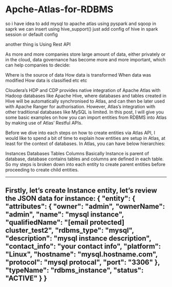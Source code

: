 # Apche-Atlas-for-RDBMS


so i have idea to add mysql to apache atlas using pyspark and sqoop
in saprk we can insert using hive_support() just add config of hive in spark session or default config 

another thing is Using Rest API

As more and more companies store large amount of data, either privately or in the cloud, data governance has become more and more important, which can help companies to decide:

Where is the source of data
How data is transformed
When data was modified
How data is classified
etc etc

Cloudera’s HDP and CDP provides native integration of Apache Atlas with Hadoop databases like Apache Hive, where databases and tables created in Hive will be automatically synchronised to Atlas, and can then be later used with Apache Ranger for authorisation. However, Atlas’s integration with other traditional databases like MySQL is limited. In this post, I will give you some basic examples on how you can import entities from RDBMS into Atlas by making use of Atlas’ Restful APIs.

Before we dive into each steps on how to create entities via Atlas API, I would like to spend a bit of time to explain how entities are setup in Atlas, at least for the context of databases. In Atlas, you can have below hierarchies:

Instances
Databases
Tables
Columns
Basically Instance is parent of database, database contains tables and columns are defined in each table. So my steps is broken down into each entity to create parent entities before proceeding to create child entities.

--------------------------------------------------------------------------------
Firstly, let’s create Instance entity, let’s review the JSON data for instance:
{
  "entity": {
    "attributes": {
      "owner": "admin",
      "ownerName": "admin",
      "name": "mysql instance",
      "qualifiedName": "[email protected] cluster_test2",
      "rdbms_type": "mysql",
      "description": "mysql instance description",
      "contact_info": "your contact info",
      "platform": "Linux",
      "hostname": "mysql.hostname.com",
      "protocol": "mysql protocal",
      "port": "3306"
    },
    "typeName": "rdbms_instance",
    "status": "ACTIVE"
  }
}
---------------------------------------------------------------------------------





